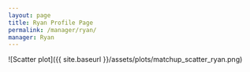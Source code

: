 ```yaml
---
layout: page
title: Ryan Profile Page
permalink: /manager/ryan/
manager: Ryan
---
```


<link rel="stylesheet"href="{{ '/assets/css/awards.css' | relative_url }}">

<script id="awards-data" type="application/json">
   { site.data.awards | jsonify }
</script>

<div id="banner-wall" data-manager="{ page.manager }"></div>

<script src="{ '/assets/js/manager-awards.js' | relative_url }"></script>

![Scatter plot]({{ site.baseurl }}/assets/plots/matchup_scatter_ryan.png)
